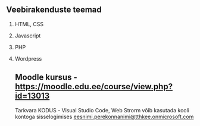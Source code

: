 ## Veebirakenduste teemad
1. HTML, CSS
2. Javascript
3. PHP
4. Wordpress

   ## Moodle kursus - https://moodle.edu.ee/course/view.php?id=13013

   Tarkvara KODUS - Visual Studio Code, 
   Web Strorm võib kasutada kooli kontoga sisselogimises eesnimi.perekonnanimi@tthkee.onmicrosoft.com
